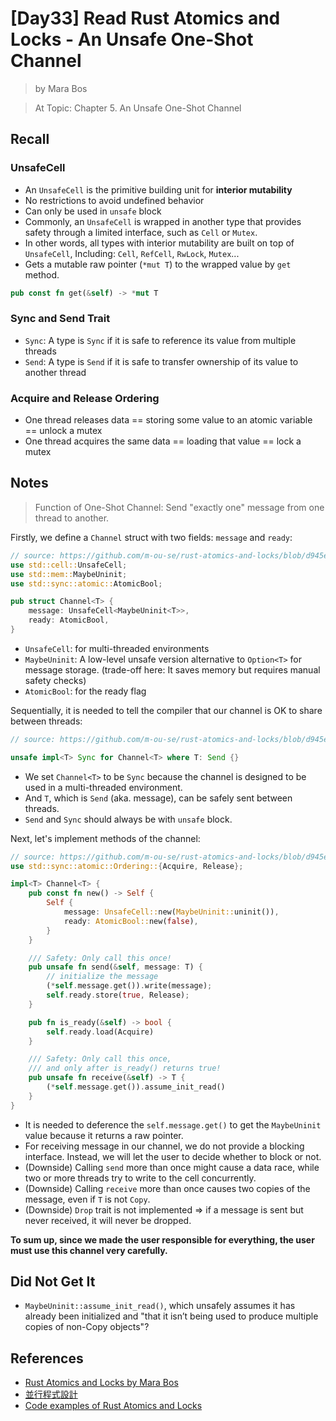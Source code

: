 # [Day33] Read Rust Atomics and Locks - An Unsafe One-Shot Channel

> by Mara Bos

> At Topic: Chapter 5. An Unsafe One-Shot Channel

## Recall

### UnsafeCell

- An `UnsafeCell` is the primitive building unit for **interior mutability**
- No restrictions to avoid undefined behavior
- Can only be used in `unsafe` block
- Commonly, an `UnsafeCell` is wrapped in another type that provides safety through a limited interface, such as `Cell` or `Mutex`.
- In other words, all types with interior mutability are built on top of `UnsafeCell`, Including: `Cell`, `RefCell`, `RwLock`, `Mutex`...
- Gets a mutable raw pointer (`*mut T`) to the wrapped value by `get` method.

```rust
pub const fn get(&self) -> *mut T
```

### Sync and Send Trait

- `Sync`: A type is `Sync` if it is safe to reference its value from multiple threads
- `Send`: A type is `Send` if it is safe to transfer ownership of its value to another thread

### Acquire and Release Ordering

- One thread releases data == storing some value to an atomic variable == unlock a mutex
- One thread acquires the same data == loading that value == lock a mutex

## Notes

> Function of One-Shot Channel: Send "exactly one" message from one thread to another.

Firstly, we define a `Channel` struct with two fields: `message` and `ready`:

```rust
// source: https://github.com/m-ou-se/rust-atomics-and-locks/blob/d945e828bd08719a2d7cb6d758be4611bd90ba2b/src/ch5_channels/s2_unsafe.rs
use std::cell::UnsafeCell;
use std::mem::MaybeUninit;
use std::sync::atomic::AtomicBool;

pub struct Channel<T> {
    message: UnsafeCell<MaybeUninit<T>>,
    ready: AtomicBool,
}
```

- `UnsafeCell`: for multi-threaded environments
- `MaybeUninit`: A low-level unsafe version alternative to `Option<T>` for message storage. (trade-off here: It saves memory but requires manual safety checks)
- `AtomicBool`: for the ready flag

Sequentially, it is needed to tell the compiler that our channel is OK to share between threads:

```rust
// source: https://github.com/m-ou-se/rust-atomics-and-locks/blob/d945e828bd08719a2d7cb6d758be4611bd90ba2b/src/ch5_channels/s2_unsafe.rs

unsafe impl<T> Sync for Channel<T> where T: Send {}
```

- We set `Channel<T>` to be `Sync` because the channel is designed to be used in a multi-threaded environment.
- And `T`, which is `Send` (aka. message), can be safely sent between threads.
- `Send` and `Sync` should always be with `unsafe` block.

Next, let's implement methods of the channel:

```rust
// source: https://github.com/m-ou-se/rust-atomics-and-locks/blob/d945e828bd08719a2d7cb6d758be4611bd90ba2b/src/ch5_channels/s2_unsafe.rs
use std::sync::atomic::Ordering::{Acquire, Release};

impl<T> Channel<T> {
    pub const fn new() -> Self {
        Self {
            message: UnsafeCell::new(MaybeUninit::uninit()),
            ready: AtomicBool::new(false),
        }
    }

    /// Safety: Only call this once!
    pub unsafe fn send(&self, message: T) {
        // initialize the message
        (*self.message.get()).write(message);
        self.ready.store(true, Release);
    }

    pub fn is_ready(&self) -> bool {
        self.ready.load(Acquire)
    }

    /// Safety: Only call this once,
    /// and only after is_ready() returns true!
    pub unsafe fn receive(&self) -> T {
        (*self.message.get()).assume_init_read()
    }
}
```

- It is needed to deference the `self.message.get()` to get the `MaybeUninit` value because it returns a raw pointer.
- For receiving message in our channel, we do not provide a blocking interface. Instead, we will let the user to decide whether to block or not.
- (Downside) Calling `send` more than once might cause a data race, while two or more threads try to write to the cell concurrently.
- (Downside) Calling `receive` more than once causes two copies of the message, even if `T` is not `Copy`.
- (Downside) `Drop` trait is not implemented => if a message is sent but never received, it will never be dropped.

**To sum up, since we made the user responsible for everything, the user must use this channel very carefully.**

## Did Not Get It

- `MaybeUninit::assume_init_read()`, which unsafely assumes it has already been initialized and "that it isn’t being used to produce multiple copies of non-Copy objects"?

## References

- [Rust Atomics and Locks by Mara Bos](https://marabos.nl/atomics/)
- [並行程式設計](https://hackmd.io/@sysprog/concurrency/https%3A%2F%2Fhackmd.io%2F%40sysprog%2FS1AMIFt0D)
- [Code examples of Rust Atomics and Locks](https://github.com/m-ou-se/rust-atomics-and-locks)
